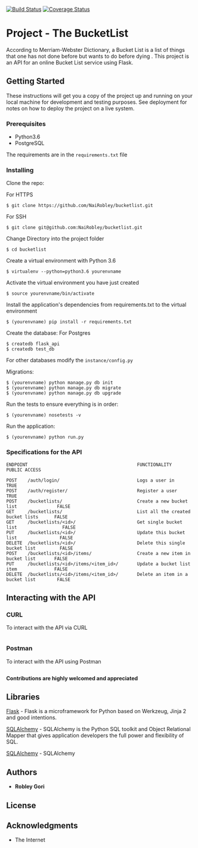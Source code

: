 [![Build Status](https://travis-ci.org/NaiRobley/bucketlist.svg?branch=develop)](https://travis-ci.org/NaiRobley/bucketlist)
[![Coverage Status](https://coveralls.io/repos/github/NaiRobley/bucketlist/badge.svg?branch=develop)](https://coveralls.io/github/NaiRobley/bucketlist?branch=develop)

# Project - The BucketList

According to Merriam-Webster Dictionary, ​a Bucket List is a list of things that one has not done
before but wants to do before dying ​.
This project is an API for an online Bucket List service using Flask.



## Getting Started

These instructions will get you a copy of the project up and running on your local machine for development and testing purposes. See deployment for notes on how to deploy the project on a live system.

### Prerequisites

* Python3.6
* PostgreSQL

The requirements are in the `requirements.txt` file



### Installing

Clone the repo:

For HTTPS
```
$ git clone https://github.com/NaiRobley/bucketlist.git
```
For SSH
```
$ git clone git@github.com:NaiRobley/bucketlist.git
```

Change Directory into the project folder
```
$ cd bucketlist
```

Create a virtual environment with Python 3.6
```
$ virtualenv --python=python3.6 yourenvname
```

Activate the virtual environment you have just created
```
$ source yourenvname/bin/activate
```

Install the application's dependencies from requirements.txt to the virtual environment
```
$ (yourenvname) pip install -r requirements.txt
```

Create the database:
For Postgres
```
$ createdb flask_api
$ createdb test_db
```

For other databases modify the `instance/config.py`

Migrations:
```
$ (yourenvname) python manage.py db init
$ (yourenvname) python manage.py db migrate
$ (yourenvname) python manage.py db upgrade
```

Run the tests to ensure everything is in order:
```
$ (yourenvname) nosetests -v
```

Run the application:
```
$ (yourenvname) python run.py
```


### Specifications for the API
```
ENDPOINT                                         FUNCTIONALITY                          PUBLIC ACCESS

POST    /auth/login/                             Logs a user in                         TRUE
POST    /auth/register/                          Register a user                        TRUE
POST    /bucketlists/                            Create a new bucket list               FALSE
GET     /bucketlists/                            List all the created bucket lists      FALSE
GET     /bucketlists/<id>/                       Get single bucket list                 FALSE 
PUT     /bucketlists/<id>/                       Update this bucket list                FALSE
DELETE  /bucketlists/<id>/                       Delete this single bucket list         FALSE
POST    /bucketlists/<id>/items/                 Create a new item in bucket list       FALSE
PUT     /bucketlists/<id>/items/<item_id>/       Update a bucket list item              FALSE
DELETE  /bucketlists/<id>/items/<item_id>/       Delete an item in a bucket list        FALSE
```

## Interacting with the API

### CURL

To interact with the API via CURL
```

```

### Postman

To interact with the API using Postman
```

```

**Contributions are highly welcomed and appreciated**

## Libraries
[Flask](http://flask.pocoo.org/) - Flask is a microframework for Python based on Werkzeug, Jinja 2 and good intentions. 

[SQLAlchemy](https://www.sqlalchemy.org/) - SQLAlchemy is the Python SQL toolkit and Object Relational Mapper that gives application developers the full power and flexibility of SQL.


[SQLAlchemy]() - SQLAlchemy


## Authors

* **Robley Gori**


## License


## Acknowledgments

* The Internet